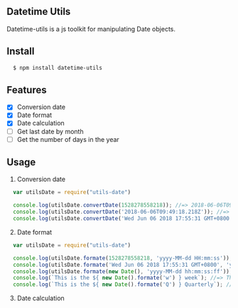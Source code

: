 ## Datetime Utils

Datetime-utils is a js toolkit for manipulating Date objects.

## Install

```bash
  $ npm install datetime-utils
```

## Features

- [x] Conversion date
- [x] Date format
- [x] Date calculation
- [ ] Get last date by month
- [ ] Get the number of days in the year 

## Usage

1. Conversion date

```javascript
  var utilsDate = require("utils-date")

  console.log(utilsDate.convertDate(1528278558218)); //=> 2018-06-06T09:49:18.218Z (Typeof Date)
  console.log(utilsDate.convertDate('2018-06-06T09:49:18.218Z')); //=> 2018-06-06T09:49:18.218Z (Typeof Date)
  console.log(utilsDate.convertDate('Wed Jun 06 2018 17:55:31 GMT+0800')); //=> 2018-06-06T17:55:31.000Z (Typeof Date)
```

2. Date format

```javascript
  var utilsDate = require("utils-date")

  console.log(utilsDate.formate(1528278558218, 'yyyy-MM-dd HH:mm:ss')); //=> 2018-06-06 17:49:18
  console.log(utilsDate.formate('Wed Jun 06 2018 17:55:31 GMT+0800', 'yyyy-MM-dd hh:mm:ss')); //=> 2018-06-07 01:55:31
  console.log(utilsDate.formate(new Date(), 'yyyy-MM-dd hh:mm:ss:ff')); //=> 2018-06-06 06:20:56:26
  console.log(`This is the ${ new Date().formate('w') } week`); //=> This is the 3 week
  console.log(`This is the ${ new Date().formate('Q') } Quarterly`); //=> This is the 2 Quarterly
```

3. Date calculation